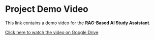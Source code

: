 #  Project Demo Video

This link contains a demo video for the **RAG-Based AI Study Assistant**.

 [Click here to watch the video on Google Drive](https://drive.google.com/file/d/1yebNjQSFy8fwF_m8d0IkC0g2mBHGnGXb/view?usp=drivesdk)

